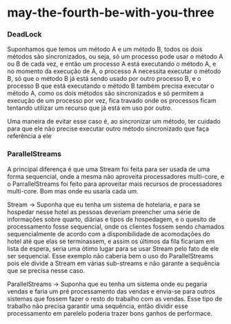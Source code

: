 # may-the-fourth-be-with-you-three



### DeadLock

Suponhamos que temos um método A e um método B, todos os dois métodos são sincronizados, ou seja, só um processo pode usar o método A ou B de cada vez, e então um processo A está executando o método A, e no momento da execução de A, o processo A necessita executar o método B, só que o método B já está sendo usado por outro processo B, e o processo B que está executando o método B também precisa executar o método A, como os dois métodos são sincronizados e só permitem a execução de um processo por vez, fica travado onde os processos ficam tentando utilizar um recurso que já está em uso por outro. 

Uma maneira de evitar esse caso é, ao sincronizar um método, ter cuidado para que ele não precise executar outro método sincronizado que faça referência a ele



### ParallelStreams

A principal diferença é que uma Stream foi feita para ser usada de uma forma sequencial, onde a mesma não aproveita processadores multi-core, e o ParrallelStreams foi feito para aproveitar mais recursos de processadores multi-core. Bom mas onde eu usaria cada um.

Stream -> Suponha que eu tenha um sistema de hotelaria, e para se hospedar nesse hotel as pessoas deveriam preencher uma série de informações sobre quarto, diárias e tipos de hospedagem, e o quesito de processamento fosse sequencial, onde os clientes fossem sendo chamados sequencialmente de acordo com a disponibilidade de acomodações do hotel até que elas se terminassem, e assim os últimos da fila ficariam em lista de espera, seria uma ótimo lugar para se usar Stream pelo fato de ele ser sequencial. Esse exemplo não caberia bem o uso do ParallelStreams pois ele divide a Stream em várias sub-streams e não garante a sequência que se precisa nesse caso.

ParallelStreams -> Suponha que eu tenha um sistema onde eu pegaria vendas e faria um pré processamento das vendas e envia-se para outros sistemas que fossem fazer o resto do trabalho com as vendas. Esse tipo de trabalho não precisa garantir uma sequência, então dividir esse processamento em parelelo poderia trazer bons ganhos de performace.


